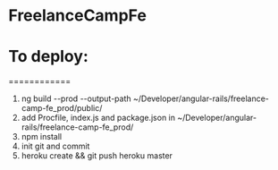 # FreelanceCampFe

# To deploy:
============
1. ng build --prod --output-path ~/Developer/angular-rails/freelance-camp-fe_prod/public/
2. add Procfile, index.js and package.json in ~/Developer/angular-rails/freelance-camp-fe_prod/
3. npm install
4. init git and commit
5. heroku create && git push heroku master
